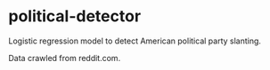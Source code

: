 # political-detector
Logistic regression model to detect American political party slanting.

Data crawled from reddit.com.

